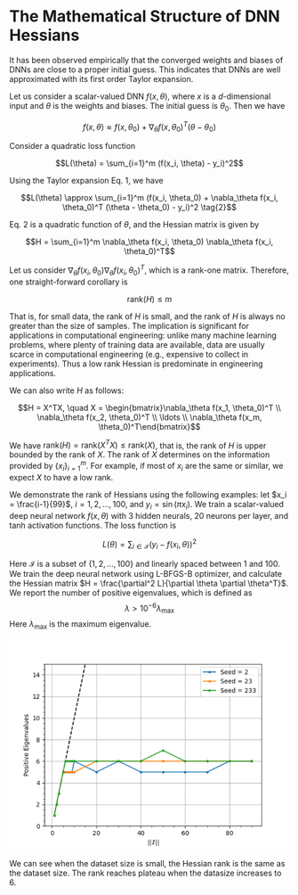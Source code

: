 # The Mathematical Structure of DNN Hessians

It has been observed empirically that the converged weights and biases of DNNs are close to a proper initial guess. This indicates that DNNs are well approximated with its first order Taylor expansion. 

Let us consider a scalar-valued DNN $f(x, \theta)$, where $x$ is a $d$-dimensional input and $\theta$ is the weights and biases. The initial guess is $\theta_0$. Then we have 

$$f(x, \theta) \approx f(x, \theta_0) + \nabla_\theta f(x, \theta_0)^T (\theta - \theta_0)\tag{1}$$

Consider a quadratic loss function 

$$L(\theta) = \sum_{i=1}^m (f(x_i, \theta) - y_i)^2$$

Using the Taylor expansion Eq. 1, we have 

$$L(\theta) \approx \sum_{i=1}^m (f(x_i, \theta_0) + \nabla_\theta f(x_i, \theta_0)^T (\theta - \theta_0) - y_i)^2 \tag{2}$$

Eq. 2 is a quadratic function of $\theta$, and the Hessian matrix is given by 

$$H = \sum_{i=1}^m \nabla_\theta f(x_i, \theta_0) \nabla_\theta f(x_i, \theta_0)^T$$

Let us consider $\nabla_\theta f(x_i, \theta_0) \nabla_\theta f(x_i, \theta_0)^T$, which is a rank-one matrix. Therefore, one straight-forward corollary is 

$$\text{rank}(H) \leq m$$

That is, for small data, the rank of $H$ is small, and the rank of $H$ is always no greater than the size of samples. The implication is significant for applications in computational engineering: unlike many machine learning problems, where plenty of training data are available, data are usually scarce in computational engineering (e.g., expensive to collect in experiments). Thus a low rank Hessian is predominate in engineering applications. 

We can also write $H$ as follows:

$$H = X^TX, \quad X = \begin{bmatrix}\nabla_\theta f(x_1, \theta_0)^T \\ \nabla_\theta f(x_2, \theta_0)^T \\ \ldots \\ \nabla_\theta f(x_m, \theta_0)^T\end{bmatrix}$$

We have $\text{rank}(H) = \text{rank}(X^TX) \leq \text{rank}(X)$, that is, the rank of $H$ is upper bounded by the rank of $X$. The rank of $X$ determines on the information provided by $\{x_i\}_{i=1}^m$. For example, if most of $x_i$ are the same or similar, we expect $X$ to have a low rank. 


We demonstrate the rank of Hessians using the following examples: let $x_i = \frac{i-1}{99}$, $i = 1, 2, \ldots, 100$, and $y_i = \sin(\pi x_i)$. We train a scalar-valued deep neural network $f(x, \theta)$ with  3 hidden neurals, 20 neurons per layer, and tanh activation functions. The loss function is 

$$L(\theta) = \sum_{i\in\mathcal{I}} (y_i - f(x_i, \theta))^2$$

Here $\mathcal{I}$ is a subset of $\{1,2,\ldots, 100\}$ and linearly spaced between 1 and 100. We train the deep neural network using L-BFGS-B optimizer, and calculate the Hessian matrix $H = \frac{\partial^2 L}{\partial \theta \partial \theta^T}$. We report the number of positive eigenvalues, which is defined as 
$$\lambda > 10^{-6} \lambda_{\max}$$
Here $\lambda_{\max}$ is the maximum eigenvalue. 

![](https://github.com/ADCMEMarket/ADCMEImages/blob/master/ADCME/second_order_optimizer/hessian_eigenvalue_rank.png?raw=true)

We can see when the dataset size is small, the Hessian rank is the same as the dataset size. The rank reaches plateau when the datasize increases to 6.  